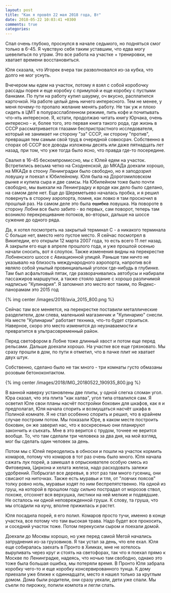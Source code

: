 ```yaml
---
layout: post
title: "Как я провёл 22 мая 2018 года, Вт"
date: 2018-05-22 10:03:41 +0300
comments: true
categories: 
---
```

Спал очень глубоко, проснулся в начале седьмого, но подняться смог только в 6-45. Я чувствую себя таким уставшим, что едва могу шевелиться по утрам. Это все работа на участке + тренировки, не хватает времени восстановиться.

Юля сказала, что Игорек вчера так разволновался из-за кубка, что долго не мог уснуть.

Вчечером мы едем на участок, потому я взял с собой коробочку рассады порея и еще коробку с примулой и еще коробку с пустыми банками. По пути на работу купил шаурму, оч вкусно, расплатился карточкой. На работе целый день ничего интересного. Тем не менее, у меня почему-то пропало желание менять работу. Не так уж и плохо сидеть в ЦМТ в полурасслабленном режиме, пить кофе и почитывать что-нть интересное. Я, кстати, продолжаю читать книгу Юрчака, очень интересно - и, более того, это первая книга такого рода, где жизнь в СССР рассматривается глазами беспристрастного исследователя, который не занимает ни сторону "за" СССР, ни сторону "против", превращая тем самым свой труд в очередной совкосрач. Собственно в спорах об СССР все доводы изложены десять или даже пятнадцать лет назад, при том, что уже тогда было ясно, что правда где-то посередине.

Свалил в 16-45 бескомпромиссно, мы с Юлей едем на участок. Встретились весьма четко на Сходненской, до МКАДа доехали хорошо, на МКАДе в стоону Ленинградки было свободно, но я заподозрил ловушку и поехал к Юбилейному. Юля была на Дорогомиловском рынке и купила сыра и две самсы. На Юбилейном тоже было почти свободно, мы выехали на Ленинградку и вроде как дело было сделано, на самом деле нет. Еще до Шереметьево началась пробка, и я решил повернуть в сторону аэропорта, помня, как ловко я там проскочил в прошлый раз. На самом деле это была ~~ошибка~~ ловушка. На повороте в сторону Лобни все было забито - во первых, сам поворот, теперь там возникло перекрещивание потоков, во-вторых, дальше на шоссе сужение до одного ряда.

Да, я хотел посмотреть на закрытый терминал С - а никакого терминала С больше нет, вместо него пустое место. Я сейчас посмотрел в Википедии, его открыли 12 марта 2007 года, то есть всего 11 лет назад. А закрыли его еще в апреле прошлого года, и уже прошлой осенью начали сносить, вот я слоупок. Также изменения видны на перекрестке Лобненского шоссе с Авиационной улицей. Раньше там ничто не указывало на близость международного аэропорта, напротив всё являло собой унылый провинциальный уголок где-нибудь в глубинке. Там был асфальтовый пятак, где разворачивались автобусы и набирали пассажиров маршрутки, а также стояло здание с хорошо различимой надписью "Кулинария". Я запомнил это место вот таким, по Яндекс-панорамам это 2015 год

{% img center /images/2018/avia_2015_800.png %}

Сейчас там все меняется, на перекрестке поставили металлические разделители, дом слева, маленький магазинчик и "Кулинарию" снесли. На месте "Кулинарии" работает техника, что-то будет строиться. Наверное, скоро это место изменится до неузнаваемости и превратится в ультрасовременный район.

Перед светофором в Лобне тоже длинный хвост и потом еще перед рельсами. Дальше доехали хорошо. На участке все еще грязновато. Мы сразу прошли в дом, по пути я отметил, что в пачке плит не хватает двух штук.

Собственно, сделано было не так много - три комнаты густо обмазаны розовым бетоноконтактом.

{% img center /images/2018/IMG_20180522_190935_800.jpg %}

В ванной наверху установлены две плиты, у одной слегка сломан угол. Юра сказал, что эта плита "как халва", угол типа отвалился сам. Я осветил Юле свои планы насчёт постройки боковин для шкафов, как я и предполагал, Юля начала спорить и возмущаться насчёт шкафа в Полиной комнате. Я не стал особенно спорить и решил, что в крайнем случае построим потом. Мы показали Юре, в каком месте построить боковин, он же заверил нас, что к воскресенью они планируют закончить и съехать. Мне в это верится с трудом, точнее не верится вообще. То, что там сделали три человека за два дня, на мой взгляд, мог бы сделать один человек за день.

Потом мы с Юлей переоделись в обноски и пошли на участок кормить комаров, потому что комаров в тот раз очень было много. Юля начала сажать лук порей, а замешал в опрыскивателе особую смесь из Фитоверма, Циркона и хелата железа, надо расходовать залежи удобрений. Побрызгал все деревья, в этот раз там много гусениц, они свисают на ниточках. Также есть муравьи и тля, от "ловчих поясов" толку ровно ноль, муравьи ходят по ним беспрепятственно. На одной из груш, на которой в прошлом году сильно пострадал от морозов ствол, похоже, отсохнет вся верхушка, листики на ней мелкие и подвядшие. Не осталось ни одной неповрежденной груши. К слову, та груша, что мы отсадили на кучу, вполне прижилась и растет.

Юля посадила порей, я его полил. Комаров просто тучи, именно в конце участка, все потому что там высокая трава. Надо будет все прокосить, и соседний участок тоже. Потом перекусили сыром и поехали домой. 

Доехали до Москвы хорошо, но уже перед самой Мегой начались затруднения из-за грузовиков. Я так устал за день, что еле ехал. Юля еще собиралась заехать в Пронто в Химках, мне не хотелось выруливать через круг и стоять на светофорах, так что я поехал прямо к Москве по Ленинградке, надеясь, что ночью там свободно, однако это тоже была большая ошибка, мы потеряли время. В Пронто Юля забрала коробку чего-то и еще коробку консервированного тунца. К дому приехали уже ближе к одиннадцати, место я нашел только за круглым домом. Дома были родители, они сразу уехали, дети уже спали. Мы съели по пирожку, попили компота и легли спать.